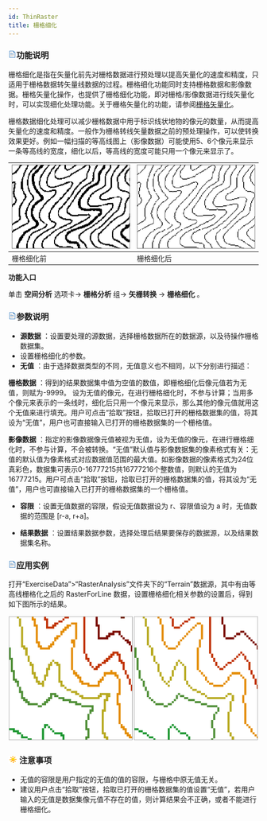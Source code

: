 ```yaml
---
id: ThinRaster
title: 栅格细化
---
```

### ![](../../img/read.gif)功能说明

栅格细化是指在矢量化前先对栅格数据进行预处理以提高矢量化的速度和精度，只适用于栅格数据转矢量线数据的过程。栅格细化功能同时支持栅格数据和影像数据。栅格矢量化操作，也提供了栅格细化功能，即对栅格/影像数据进行线矢量化时，可以实现细化处理功能。关于栅格矢量化的功能，请参阅[栅格矢量化](RasterToVector.htm)。

栅格数据细化处理可以减少栅格数据中用于标识线状地物的像元的数量，从而提高矢量化的速度和精度。一般作为栅格转线矢量数据之前的预处理操作，可以使转换效果更好。例如一幅扫描的等高线图上（影像数据）可能使用5、6个像元来显示一条等高线的宽度，细化以后，等高线的宽度可能只用一个像元来显示了。  

![](img/ThinRaster1.png)|![](img/ThinRaster2.png)  
--|--
栅格细化前|栅格细化后  

**功能入口**

单击 **空间分析** 选项卡-> **栅格分析** 组-> **矢栅转换** -> **栅格细化** 。

### ![](../../img/read.gif)参数说明

* **源数据** ：设置要处理的源数据，选择栅格数据所在的数据源，以及待操作栅格数据集。
* 设置栅格细化的参数。 
* **无值** ：由于选择数据类型的不同，无值意义也不相同，以下分别进行描述： 

**栅格数据** ：得到的结果数据集中值为空值的数值，即栅格细化后像元值若为无值，则赋为-9999。
设为无值的像元，在进行栅格细化时，不参与计算；当用多个像元来表示的一条线时，细化后只用一个像元来显示，那么其他的像元值就用这个无值来进行填充。用户可点击“拾取”按钮，拾取已打开的栅格数据集的值，将其设为“无值”，用户也可直接输入已打开的栅格数据集的一个栅格值。

**影像数据**
：指定的影像数据像元值被视为无值，设为无值的像元，在进行栅格细化时，不参与计算，不会被转换。“无值”默认值与影像数据集的像素格式有关：无值的默认值为像素格式对应数据值范围的最大值。如影像数据的像素格式为24位真彩色，数据集可表示0-16777215共16777216个整数值，则默认的无值为16777215。用户可点击“拾取”按钮，拾取已打开的栅格数据集的值，将其设为“无值”，用户也可直接输入已打开的栅格数据集的一个栅格值。

* **容限** ：设置无值数据的容限，假设无值数据设为 r、容限值设为 a 时，无值数据的范围是 [r-a, r+a]。

* **结果数据** ：设置结果数据参数，选择处理后结果要保存的数据源，以及结果数据集名称。

### ![](../../img/read.gif)应用实例

打开“ExerciseData”>“RasterAnalysis”文件夹下的“Terrain”数据源，其中有由等高线栅格化之后的 RasterForLine
数据，设置栅格细化相关参数的设置后，得到如下图所示的结果。

![](img/ThinRasterResult.png)  


### ![](../../img/note.png)注意事项

* 无值的容限是用户指定的无值的值的容限，与栅格中原无值无关。
* 建议用户点击“拾取”按钮，拾取已打开的栅格数据集的值设置“无值”，若用户输入的无值是数据集像元值不存在的值，则计算结果会不正确，或者不能进行栅格细化。
